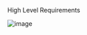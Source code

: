 High Level Requirements

![image](https://user-images.githubusercontent.com/94230294/142980043-0f30ed8e-9cae-414c-9624-c0df4ed37b75.png)
